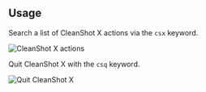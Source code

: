 ## Usage

Search a list of CleanShot X actions via the `csx` keyword.

![CleanShot X actions](images/csx.png)

Quit CleanShot X with the `csq` keyword.

![Quit CleanShot X](images/csq.png)
